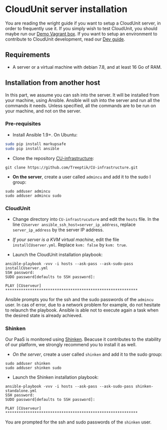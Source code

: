 # CloudUnit server installation

You are reading the wright guide if you want to setup a CloudUnit server, in order to frequently use it. If you simply wish to test CloudUnit, you should maybe run our [Demo Vagrant box](https://github.com/Treeptik/CloudUnit/blob/master/DEMO-GUIDE.md). If you want to setup an environment to contribute to CloudUnit development, read our [Dev guide](https://github.com/Treeptik/cloudunit/blob/master/DEV-GUIDE.md).


## Requirements

* A server or a virtual machine with debian 7.8, and at least 16 Go of RAM.

## Installation from another host

In this part, we assume you can ssh into the server. It will be installed from your machine, using Ansible. Ansible will ssh into the server and run all the commands it needs.
Unless specified, all the commands are to be run on your machine, and not on the server.

### Pre-requisites

* Install Ansible 1.9+. On Ubuntu:
```bash
sudo pip install markupsafe
sudo pip install ansible
```

* Clone the repository [CU-infrastructure](https://github.com/Treeptik/CU-infrastructure):
```
git clone https://github.com/Treeptik/CU-infrastructure.git
```

* **On the server**, create a user called `admincu` and add it to the sudo I group:
```
sudo adduser admincu
sudo adduser admincu sudo
```

### CloudUnit

* Change directory into `CU-infrastrucuture` and edit the `hosts` file.
In the line `CUserver ansible_ssh_host=server_ip_address`, replace `server_ip_address` by the server IP address.

* *If your server is a KVM virtual machine*, edit the file `installCUserver.yml`. Replace `kvm: false` by `kvm: true`.

* Launch the CloudUnit installation playbook:
```
ansible-playbook -vvv -i hosts --ask-pass --ask-sudo-pass installCUserver.yml
SSH password:
SUDO password[defaults to SSH password]:
 
PLAY [CUserveur] ***********************************************************
```
Ansible prompts you for the ssh and the sudo passwords of the `admincu` user. In cas of error, due to a network problem for example, do not hesitate to relaunch the playbook. Ansible is able not to execute again a task when the desired state is already achieved.


### Shinken

Our PaaS is monitored using [Shinken](http://www.shinken-monitoring.org/). Beacuse it contributes to the stability of our platform, we strongly recommend you to install it as well.

* *On the server*, create a user called `shinken` and add it to the sudo group:
```
sudo adduser shinken
sudo adduser shinken sudo
```

* Launch the Shinken installation playbook:
```
ansible-playbook -vvv -i hosts --ask-pass --ask-sudo-pass shinken-standalone.yml
SSH password:
SUDO password[defaults to SSH password]:
 
PLAY [CUserveur] ***********************************************************
```
You are prompted for the ssh and sudo passwords of the `shinken` user.
